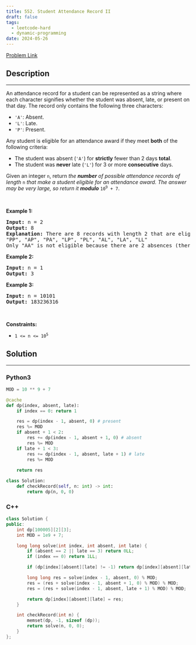 ```yaml
---
title: 552. Student Attendance Record II
draft: false
tags: 
  - leetcode-hard
  - dynamic-programming
date: 2024-05-26
---
```


[Problem Link](https://leetcode.com/problems/student-attendance-record-ii/)

## Description

---
<p>An attendance record for a student can be represented as a string where each character signifies whether the student was absent, late, or present on that day. The record only contains the following three characters:</p>

<ul>
	<li><code>&#39;A&#39;</code>: Absent.</li>
	<li><code>&#39;L&#39;</code>: Late.</li>
	<li><code>&#39;P&#39;</code>: Present.</li>
</ul>

<p>Any student is eligible for an attendance award if they meet <strong>both</strong> of the following criteria:</p>

<ul>
	<li>The student was absent (<code>&#39;A&#39;</code>) for <strong>strictly</strong> fewer than 2 days <strong>total</strong>.</li>
	<li>The student was <strong>never</strong> late (<code>&#39;L&#39;</code>) for 3 or more <strong>consecutive</strong> days.</li>
</ul>

<p>Given an integer <code>n</code>, return <em>the <strong>number</strong> of possible attendance records of length</em> <code>n</code><em> that make a student eligible for an attendance award. The answer may be very large, so return it <strong>modulo</strong> </em><code>10<sup>9</sup> + 7</code>.</p>

<p>&nbsp;</p>
<p><strong class="example">Example 1:</strong></p>

<pre>
<strong>Input:</strong> n = 2
<strong>Output:</strong> 8
<strong>Explanation:</strong> There are 8 records with length 2 that are eligible for an award:
&quot;PP&quot;, &quot;AP&quot;, &quot;PA&quot;, &quot;LP&quot;, &quot;PL&quot;, &quot;AL&quot;, &quot;LA&quot;, &quot;LL&quot;
Only &quot;AA&quot; is not eligible because there are 2 absences (there need to be fewer than 2).
</pre>

<p><strong class="example">Example 2:</strong></p>

<pre>
<strong>Input:</strong> n = 1
<strong>Output:</strong> 3
</pre>

<p><strong class="example">Example 3:</strong></p>

<pre>
<strong>Input:</strong> n = 10101
<strong>Output:</strong> 183236316
</pre>

<p>&nbsp;</p>
<p><strong>Constraints:</strong></p>

<ul>
	<li><code>1 &lt;= n &lt;= 10<sup>5</sup></code></li>
</ul>


## Solution

---
### Python3
``` py title='student-attendance-record-ii'
MOD = 10 ** 9 + 7

@cache
def dp(index, absent, late):
    if index == 0: return 1

    res = dp(index - 1, absent, 0) # present
    res %= MOD
    if absent + 1 < 2:
        res += dp(index - 1, absent + 1, 0) # absent
        res %= MOD
    if late + 1 < 3:
        res += dp(index - 1, absent, late + 1) # late
        res %= MOD
    
    return res

class Solution:
    def checkRecord(self, n: int) -> int:
        return dp(n, 0, 0)
```
### C++
``` cpp title='student-attendance-record-ii'
class Solution {
public:
    int dp[100005][2][3];
    int MOD = 1e9 + 7;

    long long solve(int index, int absent, int late) {
        if (absent == 2 || late == 3) return 0LL;
        if (index == 0) return 1LL;

        if (dp[index][absent][late] != -1) return dp[index][absent][late];

        long long res = solve(index - 1, absent, 0) % MOD;
        res = (res + solve(index - 1, absent + 1, 0) % MOD) % MOD;
        res = (res + solve(index - 1, absent, late + 1) % MOD) % MOD;

        return dp[index][absent][late] = res;
    }

    int checkRecord(int n) {
        memset(dp, -1, sizeof (dp));
        return solve(n, 0, 0);
    }
};
```

